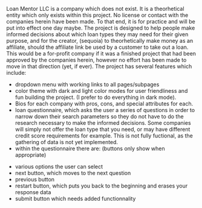 Loan Mentor LLC is a company which does not exist. It is a theorhetical entity which only exists within this project. No license or contact with the companies herein have been made. To that end, it is for practice and will be put into effect one day maybe. 
The project is designed to help people make informed decisions about which loan types they may need for their given purpose, and for the creator, (sequoia) to theorhetically make money as an affiliate, should the affiliate link be used by a customer to take out a loan. This would be a for-profit company if it was a finished project that had been approved by the companies herein, however no effort has been made to move in that direction (yet, if ever).
The project has several features which include:
* dropdown menu with working links to all pages/subpages
* color theme with dark and light color modes for user friendliness and fun building the project. (I prefer to do everything in dark mode).
* Bios for each company with pros, cons, and special attributes for each.
* loan questionnaire, which asks the user a series of questions in order to narrow down their search parameters so they do not have to do the research necessary to make the informed decisions. Some companies will simply not offer the loan type that you need, or may have different credit score requirements for example. This is not fully fuctional, as the gathering of data is not yet implemented.
* within the questionnaire there are: (buttons only show when appropriate)
-  various options the user can select
- next button, which moves to the next question
- previous button
- restart button, which puts you back to the beginning and erases your response data
- submit button which needs added functionnality 